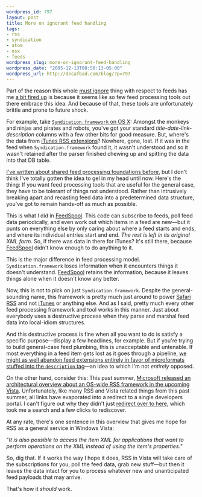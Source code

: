 ```yaml
--- 
wordpress_id: 797
layout: post
title: More on ignorant feed handling
tags: 
- rss
- syndication
- atom
- osx
- feeds
wordpress_slug: more-on-ignorant-feed-handling
wordpress_date: "2005-12-13T08:50:13-05:00"
wordpress_url: http://decafbad.com/blog/?p=797
---
```

Part of the reason this whole [must ignore][mi] thing with respect to feeds has me [a bit fired up][fir] is because it seems like so few feed processing tools out there embrace this idea.  And because of that, these tools are unfortunately brittle and prone to future shock.

For example, take [`Syndication.framework` on OS X][sx]:  Amongst the monkeys and ninjas and pirates and robots, you've got your standard *title-date-link-description* columns with a few other bits for good measure.  But, where's the data from [iTunes RSS extensions][ir]?  Nowhere, gone, lost.  If it was in the feed when `Syndication.framework` found it, it wasn't understood and so it wasn't retained after the parser finished chewing up and spitting the data into that DB table.

[I've written about shared feed processing foundations before][sf], but I don't think I've totally gotten the idea to gel in my head until now.  Here's the thing:  If you want feed processing tools that are useful for the general case, they have to be tolerant of things not understood.  Rather than intrusively breaking apart and recasting feed data into a predetermined data structure, you've got to remain hands-off as much as possible.

This is what I did in [FeedSpool][fs].  This code can subscribe to feeds, poll feed data periodically, and even work out which items in a feed are new—but it punts on everything else by only caring about where a feed starts and ends, and where its individual entries start and end.  *The rest is left in its original XML form.*  So, if there was data in there for iTunes?  It's still there, because [FeedSpool][fs] didn't know enough to do anything to it.

This is the major difference in feed processing model.  `Syndication.framework` loses information when it encounters things it doesn't understand.  [FeedSpool][fs] retains the information, because it leaves things alone when it doesn't know any better.

Now, this is not to pick on just `Syndication.framework`.  Despite the general-sounding name,  this framework is pretty much just around to power [Safari RSS][sr] and not [iTunes][itp] or anything else.  And as I said, pretty much every other feed processing framework and tool works in this manner.  Just about everybody uses a destructive process when they parse and marshal feed data into local-idiom structures.  

And this destructive process is fine when all you want to do is satisfy a specific purpose—display a few headlines, for example.  But if you're trying to build general-case feed plumbing, this is unacceptable and untenable.  If most everything in a feed item gets lost as it goes through a pipeline, [we might as well abandon feed extensions entirely in favor of microformats stuffed into the `description` tag][fmf]—an idea to which I'm not *entirely* opposed.

On the other hand, consider this:  This past summer, [Microsoft released an architectural overview about an OS-wide RSS framework in the upcoming Vista][ao].  Unfortunately, like many RSS and Vista related things from this past summer, all links have evaporated into a redirect to a single developers portal.  I can't figure out why they didn't just [redirect over to here][he], which took me a search and a few clicks to rediscover.

At any rate, there's one sentence in this overview that gives me hope for RSS as a general service in Windows Vista:  

"*It is also possible to access the item XML for applications that want to perform operations on the XML instead of using the item's properties.*"

So, dig that.  If it works the way I hope it does, RSS in Vista will take care of the subscriptions for you, poll the feed data, grab new stuff—but then it leaves the data intact for you to process whatever new and unanticipated feed payloads that may arrive.

That's how it *should* work.

[fmf]: http://decafbad.com/blog/2005/05/05/the-right-place-for-data-in-your-feed
[itp]: http://www.apple.com/itunes/podcasts/
[fir]: http://decafbad.com/blog/2005/12/13/feedmagick-the-feed-filter-that-doesnt-know-much-about-feeds
[sr]: http://www.apple.com/macosx/features/safari/
[he]: http://msdn.microsoft.com/windowsvista/building/rss/default.aspx?pull=/library/en-us/dnlong/html/rsssupportinlonghorn.asp
[tc]: http://msdn.microsoft.com/windowsvista/integrated/
[ao]: http://decafbad.com/blog/2005/06/28/four-thoughts-on-ms-rss-so-far
[fs]: http://decafbad.com/trac/wiki/FeedSpool
[ir]: http://phobos.apple.com/static/iTunesRSS.html
[sx]: http://decafbad.com/blog/2005/06/28/safarirssdb
[sf]: http://decafbad.com/blog/2005/06/28/building-a-proper-shared-syndication-feed-foundation
[mi]: http://www.xml.com/pub/a/2004/10/27/extend.html
